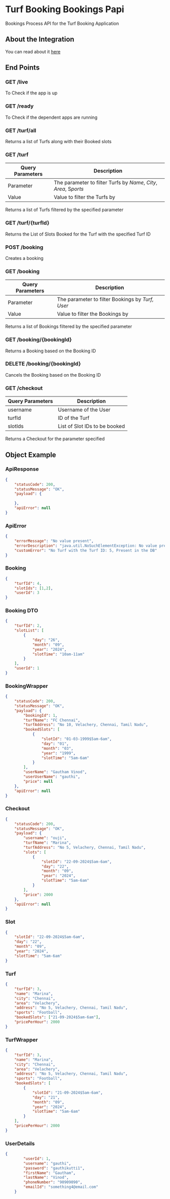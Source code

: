 # Turf Booking Bookings Papi
Bookings Process API for the Turf Booking Application

## About the Integration
You can read about it [here](https://github.com/RatheeshRaghavendra/My-Projects/blob/main/Turf-Booking-Service.md)

## End Points

### GET /live

To Check if the app is up

### GET /ready

To Check if the dependent apps are running

### GET /turf/all

Returns a list of Turfs along with their Booked slots

### GET /turf

| **Query Parameters** | **Description** |
| --- | --- |
| Parameter | The parameter to filter Turfs by *Name*, *City*, *Area*, S*ports* |
| Value | Value to filter the Turfs by |

Returns a list of Turfs filtered by the specified parameter

### GET /turf/{turfId}

Returns the List of Slots Booked for the Turf with the specified Turf ID

### POST /booking

Creates a booking 

### GET /booking

| **Query Parameters** | **Description** |
| --- | --- |
| Parameter | The parameter to filter Bookings by *Turf,* *User* |
| Value | Value to filter the Bookings by |

Returns a list of Bookings filtered by the specified parameter

### GET /booking/{bookingId}

Returns a Booking based on the Booking ID

### DELETE /booking/{bookingId}

Cancels the Booking based on the Booking ID

### GET /checkout

| **Query Parameters** | **Description** |
| --- | --- |
| username | Username of the User |
| turfId | ID of the Turf |
| slotIds | List of Slot IDs to be booked |

Returns a Checkout for the parameter specified

## Object Example

### ApiResponse

```json
{
    "statusCode": 200,
    "statusMessage": "OK",
    "payload": {
    
    },
    "apiError": null
}
```

### ApiError

```json
{
	"errorMessage": "No value present",
	"errorDescription": "java.util.NoSuchElementException: No value present",
	"customError": "No Turf with the Turf ID: 5, Present in the DB"
}
```

### Booking

```json
{
    "turfId": 4,
    "slotIds": [1,2],
    "userId": 3
}
```

### Booking DTO

```json
{
    "turfId": 2,
    "slotList": [
        {
            "day": "26",
            "month": "09",
            "year": "2024",
            "slotTime": "10am-11am"
        }
    ],
    "userId": 1
}
```

### BookingWrapper

```json
{
    "statusCode": 200,
    "statusMessage": "OK",
    "payload": {
        "bookingId": 1,
        "turfName": "FC Chennai",
        "turfAddress": "No 10, Velachery, Chennai, Tamil Nadu",
        "bookedSlots": [
            {
                "slotId": "01-03-1999$5am-6am",
                "day": "01",
                "month": "03",
                "year": "1999",
                "slotTime": "5am-6am"
            }
        ],
        "userName": "Gautham Vinod",
        "userUserName": "gauthi",
        "price": null
    },
    "apiError": null
}
```

### Checkout

```json
{
    "statusCode": 200,
    "statusMessage": "OK",
    "payload": {
        "username": "ouji",
        "turfName": "Marina",
        "turfAddress": "No 5, Velachery, Chennai, Tamil Nadu",
        "slots": [
            {
                "slotId": "22-09-2024$5am-6am",
                "day": "22",
                "month": "09",
                "year": "2024",
                "slotTime": "5am-6am"
            }
        ],
        "price": 2000
    },
    "apiError": null
}
```

### Slot

```json
{
	"slotId": "22-09-2024$5am-6am",
	"day": "22",
	"month": "09",
	"year": "2024",
	"slotTime": "5am-6am"
}
```

### Turf

```json
{
	"turfId": 3,
	"name": "Marina",
	"city": "Chennai",
	"area": "Velachery",
	"address": "No 5, Velachery, Chennai, Tamil Nadu",
	"sports": "Football",
	"bookedSlots": ["21-09-2024$5am-6am"],
	"pricePerHour": 2000
}
```

### TurfWrapper

```json
{
	"turfId": 3,
	"name": "Marina",
	"city": "Chennai",
	"area": "Velachery",
	"address": "No 5, Velachery, Chennai, Tamil Nadu",
	"sports": "Football",
	"bookedSlots": [
		{
			"slotId": "21-09-2024$5am-6am",
			"day": "21",
			"month": "09",
			"year": "2024",
			"slotTime": "5am-6am"
		}
	],
	"pricePerHour": 2000
}
```

### UserDetails

```json
{
        "userId": 1,
        "username": "gauthi",
        "password": "gauthikutti1",
        "firstName": "Gautham",
        "lastName": "Vinod",
        "phoneNumber": "90909090",
        "emailId": "something4@email.com"
    }
```
